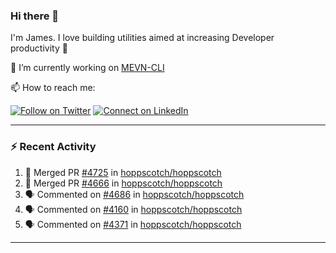 ### Hi there 👋

I'm James. I love building utilities aimed at increasing Developer productivity :raised_hands: 

🔭 I’m currently working on [MEVN-CLI](https://github.com/madlabsinc/mevn-cli)

📫 How to reach me:

[![Follow on Twitter](https://img.shields.io/badge/--twitter?label=Twitter&logo=Twitter&style=social)](https://twitter.com/james_madhacks) [![Connect on LinkedIn](https://img.shields.io/badge/--linkedin?label=LinkedIn&logo=LinkedIn&style=social)](https://www.linkedin.com/in/jamesgeorge007)

---

### :zap: Recent Activity

<!--START_SECTION:activity-->
1. 🎉 Merged PR [#4725](https://github.com/hoppscotch/hoppscotch/pull/4725) in [hoppscotch/hoppscotch](https://github.com/hoppscotch/hoppscotch)
2. 🎉 Merged PR [#4666](https://github.com/hoppscotch/hoppscotch/pull/4666) in [hoppscotch/hoppscotch](https://github.com/hoppscotch/hoppscotch)
3. 🗣 Commented on [#4686](https://github.com/hoppscotch/hoppscotch/pull/4686#issuecomment-2637052217) in [hoppscotch/hoppscotch](https://github.com/hoppscotch/hoppscotch)
4. 🗣 Commented on [#4160](https://github.com/hoppscotch/hoppscotch/issues/4160#issuecomment-2633040329) in [hoppscotch/hoppscotch](https://github.com/hoppscotch/hoppscotch)
5. 🗣 Commented on [#4371](https://github.com/hoppscotch/hoppscotch/issues/4371#issuecomment-2633027709) in [hoppscotch/hoppscotch](https://github.com/hoppscotch/hoppscotch)
<!--END_SECTION:activity-->

---

<!--
**jamesgeorge007/jamesgeorge007** is a ✨ _special_ ✨ repository because its `README.md` (this file) appears on your GitHub profile.

Here are some ideas to get you started:

- 🌱 I’m currently learning ...
- 👯 I’m looking to collaborate on ...
- 🤔 I’m looking for help with ...
- 💬 Ask me about ...
- 😄 Pronouns: ...
- ⚡ Fun fact: ...
-->
